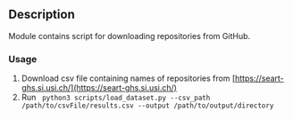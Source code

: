## Description

Module contains script for downloading repositories from GitHub.

### Usage

1. Download csv file containing names of repositories from [https://seart-ghs.si.usi.ch/](https://seart-ghs.si.usi.ch/)
2. Run ``` python3 scripts/load_dataset.py --csv_path /path/to/csvFile/results.csv --output /path/to/output/directory```
